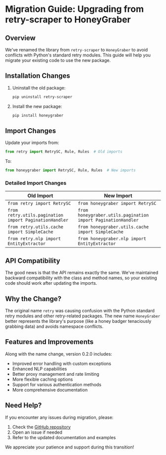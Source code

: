 # Migration Guide: Upgrading from retry-scraper to HoneyGraber

## Overview

We've renamed the library from `retry-scraper` to `HoneyGraber` to avoid conflicts with Python's standard retry modules. This guide will help you migrate your existing code to use the new package.

## Installation Changes

1. Uninstall the old package:
   ```bash
   pip uninstall retry-scraper
   ```

2. Install the new package:
   ```bash
   pip install honeygraber
   ```

## Import Changes

Update your imports from:

```python
from retry import RetrySC, Rule, Rules  # Old imports
```

To:

```python
from honeygraber import RetrySC, Rule, Rules  # New imports
```

### Detailed Import Changes

| Old Import | New Import |
|------------|------------|
| `from retry import RetrySC` | `from honeygraber import RetrySC` |
| `from retry.utils.pagination import PaginationHandler` | `from honeygraber.utils.pagination import PaginationHandler` |
| `from retry.utils.cache import SimpleCache` | `from honeygraber.utils.cache import SimpleCache` |
| `from retry.nlp import EntityExtractor` | `from honeygraber.nlp import EntityExtractor` |

## API Compatibility

The good news is that the API remains exactly the same. We've maintained backward compatibility with the class and method names, so your existing code should work after updating the imports.

## Why the Change?

The original name `retry` was causing confusion with the Python standard retry modules and other retry-related packages. The new name `HoneyGraber` better represents the library's purpose (like a honey badger tenaciously grabbing data) and avoids namespace conflicts.

## Features and Improvements

Along with the name change, version 0.2.0 includes:

- Improved error handling with custom exceptions
- Enhanced NLP capabilities
- Better proxy management and rate limiting
- More flexible caching options
- Support for various authentication methods
- More comprehensive documentation

## Need Help?

If you encounter any issues during migration, please:

1. Check the [GitHub repository](https://github.com/yonatan-levin/honeygraber)
2. Open an issue if needed
3. Refer to the updated documentation and examples

We appreciate your patience and support during this transition! 